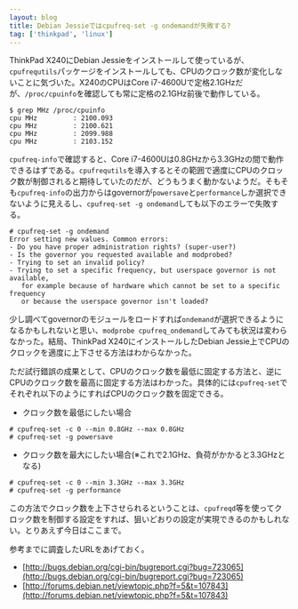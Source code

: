 ```yaml
---
layout: blog
title: Debian Jessieではcpufreq-set -g ondemandが失敗する?
tag: ['thinkpad', 'linux']
---
```




ThinkPad X240にDebian Jessieをインストールして使っているが、`cpufrequtils`パッケージをインストールしても、CPUのクロック数が変化しないことに気づいた。X240のCPUはCore i7-4600Uで定格2.1GHzだが、`/proc/cpuinfo`を確認しても常に定格の2.1GHz前後で動作している。

~~~~
$ grep MHz /proc/cpuinfo
cpu MHz         : 2100.093
cpu MHz         : 2100.621
cpu MHz         : 2099.988
cpu MHz         : 2103.152
~~~~

`cpufreq-info`で確認すると、Core i7-4600Uは0.8GHzから3.3GHzの間で動作できるはずである。`cpufrequtils`を導入するとその範囲で適度にCPUのクロック数が制御されると期待していたのだが、どうもうまく動かないようだ。そもそも`cpufreq-info`の出力からはgovernorが`powersave`と`performance`しか選択できないように見えるし、`cpufreq-set -g ondemand`しても以下のエラーで失敗する。

~~~~
# cpufreq-set -g ondemand
Error setting new values. Common errors:
- Do you have proper administration rights? (super-user?)
- Is the governor you requested available and modprobed?
- Trying to set an invalid policy?
- Trying to set a specific frequency, but userspace governor is not available,
   for example because of hardware which cannot be set to a specific frequency
   or because the userspace governor isn't loaded?
~~~~

少し調べてgovernorのモジュールをロードすれば`ondemand`が選択できるようになるかもしれないと思い、`modprobe cpufreq_ondemand`してみても状況は変わらなかった。結局、ThinkPad X240にインストールしたDebian Jessie上でCPUのクロックを適度に上下させる方法はわからなかった。

ただ試行錯誤の成果として、CPUのクロック数を最低に固定する方法と、逆にCPUのクロック数を最高に固定する方法はわかった。具体的には`cpufreq-set`でそれぞれ以下のようにすればCPUのクロック数を固定できる。

- クロック数を最低にしたい場合

~~~~
# cpufreq-set -c 0 --min 0.8GHz --max 0.8GHz
# cpufreq-set -g powersave
~~~~

- クロック数を最大にしたい場合(※これで2.1GHz、負荷がかかると3.3GHzとなる)

~~~~
# cpufreq-set -c 0 --min 3.3GHz --max 3.3GHz
# cpufreq-set -g performance
~~~~

この方法でクロック数を上下させられるということは、`cpufreqd`等を使ってクロック数を制御する設定をすれば、狙いどおりの設定が実現できるのかもしれない。とりあえず今日はここまで。

参考までに調査したURLをあげておく。

- [http://bugs.debian.org/cgi-bin/bugreport.cgi?bug=723065](http://bugs.debian.org/cgi-bin/bugreport.cgi?bug=723065)
- [http://forums.debian.net/viewtopic.php?f=5&t=107843](http://forums.debian.net/viewtopic.php?f=5&t=107843)
